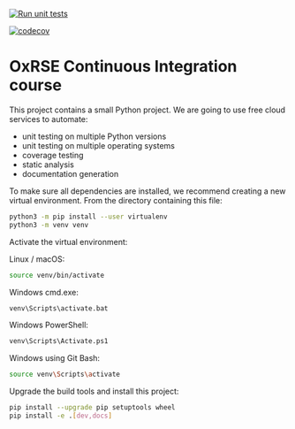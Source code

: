 [![Run unit tests](https://github.com/KCGallagher/ci-course/actions/workflows/unit-tests.yml/badge.svg)](https://github.com/KCGallagher/ci-course/actions/workflows/unit-tests.yml)

[![codecov](https://codecov.io/gh/KCGallagher/ci-course/branch/main/graph/badge.svg?token=1FEV88KFZN)](https://codecov.io/gh/KCGallagher/ci-course)

# OxRSE Continuous Integration course

This project contains a small Python project. We are going to use free cloud services to automate:

- unit testing on multiple Python versions
- unit testing on multiple operating systems
- coverage testing
- static analysis
- documentation generation

To make sure all dependencies are installed, we recommend creating a new virtual environment.
From the directory containing this file:

```bash
python3 -m pip install --user virtualenv
python3 -m venv venv
```

Activate the virtual environment:

Linux / macOS:
```bash
source venv/bin/activate
```

Windows cmd.exe:
```bash
venv\Scripts\activate.bat
```

Windows PowerShell:
```bash
venv\Scripts\Activate.ps1
```

Windows using Git Bash:
```bash
source venv\Scripts\activate
```

Upgrade the build tools and install this project:

```bash
pip install --upgrade pip setuptools wheel
pip install -e .[dev,docs]
```
